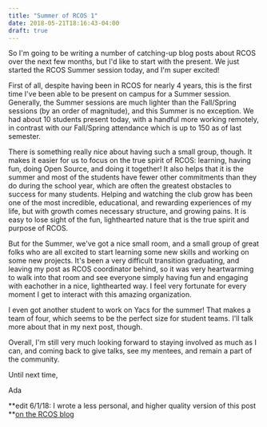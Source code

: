 ```yaml
---
title: "Summer of RCOS 1"
date: 2018-05-21T18:16:43-04:00
draft: true
---
```


So I'm going to be writing a number of catching-up blog posts about RCOS over
the next few months, but I'd like to start with the present. We just started the
RCOS Summer session today, and I'm super excited!

First of all, despite having been in RCOS for nearly 4 years, this is the first
time I've been able to be present on campus for a Summer session. Generally, the
Summer sessions are much lighter than the Fall/Spring sessions (by an order of
magnitude), and this Summer is no exception. We had about 10 students present
today, with a handful more working remotely, in contrast with our Fall/Spring
attendance which is up to 150 as of last semester.

There is something really nice about having such a small group, though. It makes
it easier for us to focus on the true spirit of RCOS: learning, having fun,
doing Open Source, and doing it together! It also helps that it is the summer
and most of the students have fewer other commitments than they do during the
school year, which are often the greatest obstacles to success for many
students. Helping and watching the club grow has been one of the most
incredible, educational, and rewarding experiences of my life, but with growth
comes necessary structure, and growing pains. It is easy to lose sight of the
fun, lighthearted nature that is the true spirit and purpose of RCOS.

But for the Summer, we've got a nice small room, and a small group of great
folks who are all excited to start learning some new skills and working on some
new projects. It's been a very difficult transition graduating, and leaving my
post as RCOS coordinator behind, so it was very heartwarming to walk into that
room and see everyone simply having fun and engaging with eachother in a nice,
lighthearted way. I feel very fortunate for every moment I get to interact with
this amazing organization.

I even got another student to work on Yacs for the summer! That makes a team of
four, which seems to be the perfect size for student teams. I'll talk more about
that in my next post, though.

Overall, I'm still very much looking forward to staying involved as much as I
can, and coming back to give talks, see my mentees, and remain a part of the
community.

Until next time,

Ada

**edit 6/1/18: I wrote a less personal, and higher quality version of this post
**[on the RCOS blog](https://blog.rcos.io/2018/summer-of-rcos/)
